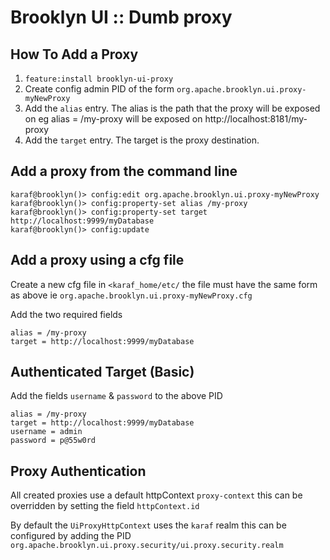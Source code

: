 # Brooklyn UI :: Dumb proxy

## How To Add a Proxy

1. `feature:install brooklyn-ui-proxy`
2. Create config admin PID of the form `org.apache.brooklyn.ui.proxy-myNewProxy`
3. Add the `alias` entry. The alias is the path that the proxy will be exposed on eg alias = /my-proxy will be exposed on http://localhost:8181/my-proxy
4. Add the `target` entry. The target is the proxy destination.

## Add a proxy from the command line
```
karaf@brooklyn()> config:edit org.apache.brooklyn.ui.proxy-myNewProxy
karaf@brooklyn()> config:property-set alias /my-proxy
karaf@brooklyn()> config:property-set target http://localhost:9999/myDatabase
karaf@brooklyn()> config:update
```

## Add a proxy using a cfg file

Create a new cfg file in `<karaf_home/etc/` the file must have the same form as above ie  `org.apache.brooklyn.ui.proxy-myNewProxy.cfg`

Add the two required fields
```
alias = /my-proxy
target = http://localhost:9999/myDatabase
```


## Authenticated Target (Basic)
Add the fields `username` & `password` to the above PID
```
alias = /my-proxy
target = http://localhost:9999/myDatabase
username = admin
password = p@55w0rd
```

## Proxy Authentication

All created proxies use a default httpContext `proxy-context` this can be overridden by setting the field `httpContext.id`

By default the `UiProxyHttpContext` uses the `karaf` realm this can be configured by adding the PID `org.apache.brooklyn.ui.proxy.security/ui.proxy.security.realm`

<!--
  Licensed to the Apache Software Foundation (ASF) under one
  or more contributor license agreements.  See the NOTICE file
  distributed with this work for additional information
  regarding copyright ownership.  The ASF licenses this file
  to you under the Apache License, Version 2.0 (the
  "License"); you may not use this file except in compliance
  with the License.  You may obtain a copy of the License at

      http://www.apache.org/licenses/LICENSE-2.0

  Unless required by applicable law or agreed to in writing,
  software distributed under the License is distributed on an
  "AS IS" BASIS, WITHOUT WARRANTIES OR CONDITIONS OF ANY
  KIND, either express or implied.  See the License for the
  specific language governing permissions and limitations
  under the License.
-->
